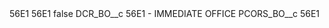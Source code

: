 <?xml version="1.0" encoding="UTF-8"?>
<CustomMetadata xmlns="http://soap.sforce.com/2006/04/metadata" xmlns:xsi="http://www.w3.org/2001/XMLSchema-instance" xmlns:xsd="http://www.w3.org/2001/XMLSchema">
    <description>56E1</description>
    <label>56E1</label>
    <protected>false</protected>
    <values>
        <field>DCR_BO__c</field>
        <value xsi:type="xsd:string">56E1 - IMMEDIATE OFFICE</value>
    </values>
    <values>
        <field>PCORS_BO__c</field>
        <value xsi:type="xsd:string">56E1</value>
    </values>
</CustomMetadata>

